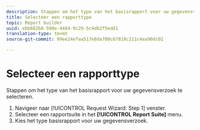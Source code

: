 ```yaml
---
description: Stappen om het type van het basisrapport voor uw gegevensverzoek te selecteren.
title: Selecteer een rapporttype
topic: Report builder
uuid: ebb682b8-590e-4484-9c29-5c4db2f5edd1
translation-type: tm+mt
source-git-commit: 99ee24efaa517e8da700c67818c111c4aa90dc02

---
```



# Selecteer een rapporttype

Stappen om het type van het basisrapport voor uw gegevensverzoek te selecteren.

1. Navigeer naar [!UICONTROL Request Wizard: Step 1] venster.
1. Selecteer een rapportsuite in het **[!UICONTROL Report Suite]** menu.
1. Kies het type basisrapport voor uw gegevensverzoek.
